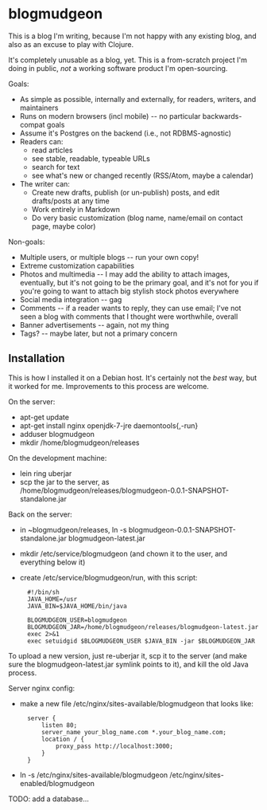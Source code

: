 blogmudgeon
===========

This is a blog I'm writing, because I'm not happy with any existing
blog, and also as an excuse to play with Clojure.

It's completely unusable as a blog, yet.  This is a from-scratch
project I'm doing in public, *not* a working software product I'm
open-sourcing.

Goals:
- As simple as possible, internally and externally, for readers, writers, and maintainers
- Runs on modern browsers (incl mobile) -- no particular backwards-compat goals
- Assume it's Postgres on the backend (i.e., not RDBMS-agnostic)
- Readers can:
  - read articles
  - see stable, readable, typeable URLs
  - search for text
  - see what's new or changed recently (RSS/Atom, maybe a calendar)
- The writer can:
  - Create new drafts, publish (or un-publish) posts, and edit drafts/posts at any time
  - Work entirely in Markdown
  - Do very basic customization (blog name, name/email on contact page, maybe color)

Non-goals:
- Multiple users, or multiple blogs -- run your own copy!
- Extreme customization capabilities
- Photos and multimedia -- I may add the ability to attach images, eventually, but it's not going to be the primary goal, and it's not for you if you're going to want to attach big stylish stock photos everywhere
- Social media integration -- gag
- Comments -- if a reader wants to reply, they can use email; I've not seen a blog with comments that I thought were worthwhile, overall
- Banner advertisements -- again, not my thing
- Tags? -- maybe later, but not a primary concern


Installation
------------

This is how I installed it on a Debian host.  It's certainly not the
*best* way, but it worked for me.  Improvements to this process are
welcome.

On the server:
- apt-get update
- apt-get install nginx openjdk-7-jre daemontools{,-run}
- adduser blogmudgeon
- mkdir /home/blogmudgeon/releases

On the development machine:
- lein ring uberjar
- scp the jar to the server, as /home/blogmudgeon/releases/blogmudgeon-0.0.1-SNAPSHOT-standalone.jar

Back on the server:
- in ~blogmudgeon/releases, ln -s blogmudgeon-0.0.1-SNAPSHOT-standalone.jar blogmudgeon-latest.jar
- mkdir /etc/service/blogmudgeon (and chown it to the user, and everything below it)
- create /etc/service/blogmudgeon/run, with this script:

        #!/bin/sh
        JAVA_HOME=/usr
        JAVA_BIN=$JAVA_HOME/bin/java
        
        BLOGMUDGEON_USER=blogmudgeon
        BLOGMUDGEON_JAR=/home/blogmudgeon/releases/blogmudgeon-latest.jar
        exec 2>&1
        exec setuidgid $BLOGMUDGEON_USER $JAVA_BIN -jar $BLOGMUDGEON_JAR

To upload a new version, just re-uberjar it, scp it to the server (and
make sure the blogmudgeon-latest.jar symlink points to it), and kill
the old Java process.

Server nginx config:
- make a new file /etc/nginx/sites-available/blogmudgeon that looks like:

        server {
            listen 80;
            server_name your_blog_name.com *.your_blog_name.com;
            location / {
                proxy_pass http://localhost:3000;
            }
        }
- ln -s /etc/nginx/sites-available/blogmudgeon /etc/nginx/sites-enabled/blogmudgeon

TODO: add a database...
